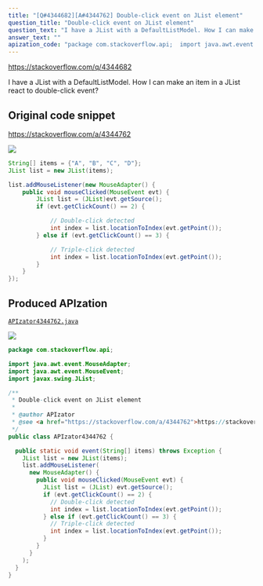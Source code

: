 ```yaml
---
title: "[Q#4344682][A#4344762] Double-click event on JList element"
question_title: "Double-click event on JList element"
question_text: "I have a JList with a DefaultListModel. How I can make an item in a JList react to double-click event?"
answer_text: ""
apization_code: "package com.stackoverflow.api;  import java.awt.event.MouseAdapter; import java.awt.event.MouseEvent; import javax.swing.JList;  /**  * Double-click event on JList element  *  * @author APIzator  * @see <a href=\"https://stackoverflow.com/a/4344762\">https://stackoverflow.com/a/4344762</a>  */ public class APIzator4344762 {    public static void event(String[] items) throws Exception {     JList list = new JList(items);     list.addMouseListener(       new MouseAdapter() {         public void mouseClicked(MouseEvent evt) {           JList list = (JList) evt.getSource();           if (evt.getClickCount() == 2) {             // Double-click detected             int index = list.locationToIndex(evt.getPoint());           } else if (evt.getClickCount() == 3) {             // Triple-click detected             int index = list.locationToIndex(evt.getPoint());           }         }       }     );   } }"
---
```


https://stackoverflow.com/q/4344682

I have a JList with a DefaultListModel.
How I can make an item in a JList react to double-click event?



## Original code snippet

https://stackoverflow.com/a/4344762



<div class="code-logo"><img src="/stackoverflow.png" /></div>

```java
String[] items = {"A", "B", "C", "D"};
JList list = new JList(items);

list.addMouseListener(new MouseAdapter() {
    public void mouseClicked(MouseEvent evt) {
        JList list = (JList)evt.getSource();
        if (evt.getClickCount() == 2) {

            // Double-click detected
            int index = list.locationToIndex(evt.getPoint());
        } else if (evt.getClickCount() == 3) {

            // Triple-click detected
            int index = list.locationToIndex(evt.getPoint());
        }
    }
});
```

## Produced APIzation

[`APIzator4344762.java`](https://github.com/blind-papers/apization-temp-data/raw/main/search/APIzator4344762.java)

<div class="code-logo"><img src="/apizator.png" /></div>

```java
package com.stackoverflow.api;

import java.awt.event.MouseAdapter;
import java.awt.event.MouseEvent;
import javax.swing.JList;

/**
 * Double-click event on JList element
 *
 * @author APIzator
 * @see <a href="https://stackoverflow.com/a/4344762">https://stackoverflow.com/a/4344762</a>
 */
public class APIzator4344762 {

  public static void event(String[] items) throws Exception {
    JList list = new JList(items);
    list.addMouseListener(
      new MouseAdapter() {
        public void mouseClicked(MouseEvent evt) {
          JList list = (JList) evt.getSource();
          if (evt.getClickCount() == 2) {
            // Double-click detected
            int index = list.locationToIndex(evt.getPoint());
          } else if (evt.getClickCount() == 3) {
            // Triple-click detected
            int index = list.locationToIndex(evt.getPoint());
          }
        }
      }
    );
  }
}

```